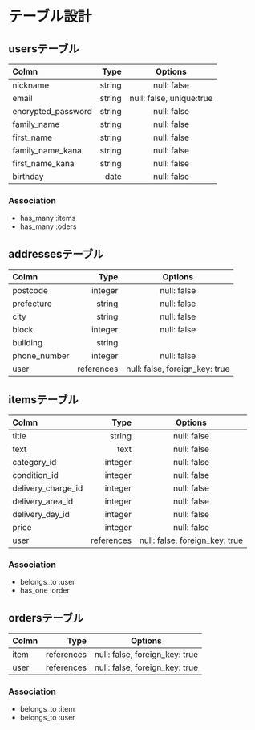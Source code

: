 # テーブル設計

## usersテーブル

| Colmn             | Type        | Options                   |
|:------------------|------------:|:-------------------------:|
| nickname          | string      | null: false               |
| email             | string      | null: false, unique:true  |
| encrypted_password| string      | null: false               |
| family_name       | string      | null: false               |
| first_name        | string      | null: false               |
| family_name_kana  | string      | null: false               |
| first_name_kana   | string      | null: false               |
| birthday          | date        | null: false               |

### Association

- has_many :items
- has_many :oders

## addressesテーブル

| Colmn       | Type        | Options                        |
|:------------|------------:|:------------------------------:|
| postcode    | integer     | null: false                    |
| prefecture  | string      | null: false                    |
| city        | string      | null: false                    |
| block       | integer     | null: false                    |
| building    | string      |                                |
| phone_number| integer     | null: false                    |
| user        | references  | null: false, foreign_key: true |


## itemsテーブル

| Colmn             | Type        | Options                         |
|:------------------|------------:|:-------------------------------:|
| title             | string      | null: false                     |
| text              | text        | null: false                     |
| category_id       | integer     | null: false                     |
| condition_id      | integer     | null: false                     |
| delivery_charge_id| integer     | null: false                     |
| delivery_area_id  | integer     | null: false                     |
| delivery_day_id   | integer     | null: false                     |
| price             | integer     | null: false                     |
| user              | references  | null: false, foreign_key: true  |

### Association

- belongs_to :user
- has_one :order

## ordersテーブル

| Colmn             | Type        | Options                         |
|:------------------|------------:|:-------------------------------:|
| item              | references  | null: false, foreign_key: true  |
| user              | references  | null: false, foreign_key: true  |

### Association

- belongs_to :item
- belongs_to :user